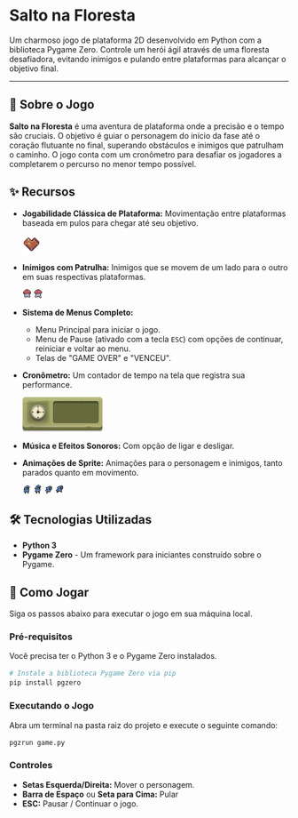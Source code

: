 # Salto na Floresta

Um charmoso jogo de plataforma 2D desenvolvido em Python com a biblioteca Pygame Zero. Controle um herói ágil através de uma floresta desafiadora, evitando inimigos e pulando entre plataformas para alcançar o objetivo final.

---

## 📜 Sobre o Jogo

**Salto na Floresta** é uma aventura de plataforma onde a precisão e o tempo são cruciais. O objetivo é guiar o personagem do início da fase até o coração flutuante no final, superando obstáculos e inimigos que patrulham o caminho. O jogo conta com um cronômetro para desafiar os jogadores a completarem o percurso no menor tempo possível.

## ✨ Recursos
* **Jogabilidade Clássica de Plataforma:** Movimentação entre plataformas baseada em pulos para chegar até seu objetivo.

    ![Objetivo do Jogo](images\heart.png)

* **Inimigos com Patrulha:** Inimigos que se movem de um lado para o outro em suas respectivas plataformas. 

    ![Herói do Jogo](images\enemy_walk_1.png) ![Herói do Jogo](images\enemy_walk_2.png)
* **Sistema de Menus Completo:**
    * Menu Principal para iniciar o jogo.
    * Menu de Pause (ativado com a tecla `ESC`) com opções de continuar, reiniciar e voltar ao menu.
    * Telas de "GAME OVER" e "VENCEU".

* **Cronômetro:** Um contador de tempo na tela que registra sua performance. 

    ![Timer](images\timer_plate.png)

* **Música e Efeitos Sonoros:** Com opção de ligar e desligar.
* **Animações de Sprite:** Animações para o personagem e inimigos, tanto parados quanto em movimento. 

    ![Herói do Jogo](images\hero_idle_1.png)
    ![Herói do Jogo](images\hero_idle_2.png)
    ![Herói do Jogo](images\hero_run_1.png)
    ![Herói do Jogo](images\hero_run_2.png)

## 🛠️ Tecnologias Utilizadas

* **Python 3**
* **Pygame Zero** - Um framework para iniciantes construído sobre o Pygame.

## 🚀 Como Jogar

Siga os passos abaixo para executar o jogo em sua máquina local.

### Pré-requisitos

Você precisa ter o Python 3 e o Pygame Zero instalados.

```bash
# Instale a biblioteca Pygame Zero via pip
pip install pgzero
```

### Executando o Jogo

Abra um terminal na pasta raiz do projeto e execute o seguinte comando:

```bash
pgzrun game.py
```

### Controles

* **Setas Esquerda/Direita:** Mover o personagem.
* **Barra de Espaço** ou **Seta para Cima:** Pular
* **ESC:** Pausar / Continuar o jogo.
